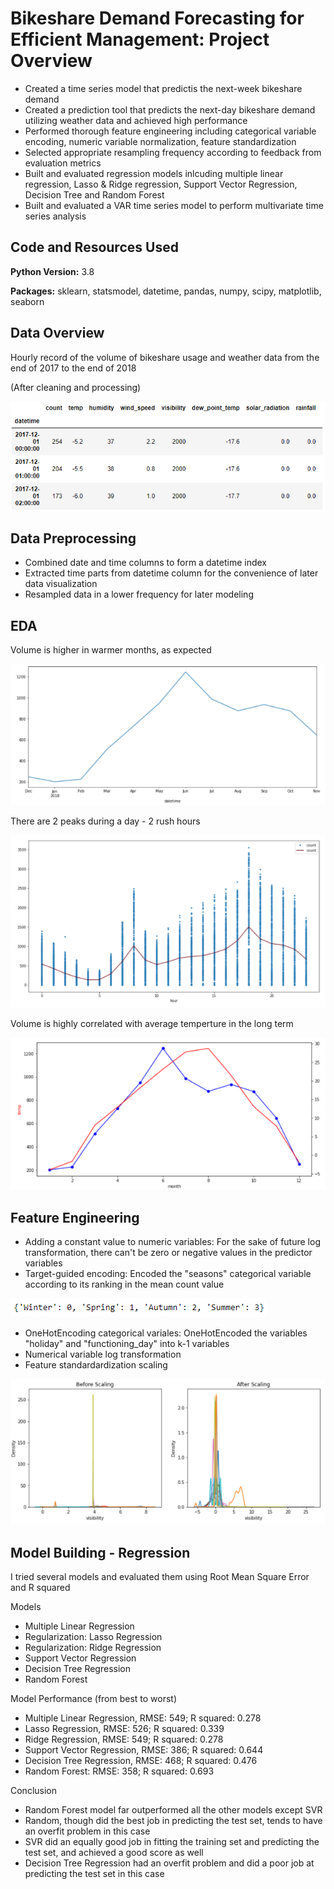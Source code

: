 # Bikeshare Demand Forecasting for Efficient Management: Project Overview
* Created a time series model that predictis the next-week bikeshare demand
* Created a prediction tool that predicts the next-day bikeshare demand utilizing weather data and achieved high performance
* Performed thorough feature engineering including categorical variable encoding, numeric variable normalization, feature standardization
* Selected appropriate resampling frequency according to feedback from evaluation metrics
* Built and evaluated regression models inlcuding multiple linear regression, Lasso & Ridge regression, Support Vector Regression, Decision Tree and Random Forest
* Built and evaluated a VAR time series model to perform multivariate time series analysis

## Code and Resources Used
**Python Version:** 3.8

**Packages:** sklearn, statsmodel, datetime, pandas, numpy, scipy, matplotlib, seaborn

## Data Overview
Hourly record of the volume of bikeshare usage and weather data from the end of 2017 to the end of 2018

(After cleaning and processing)

![](images/df_head.png)

## Data Preprocessing
* Combined date and time columns to form a datetime index
* Extracted time parts from datetime column for the convenience of later data visualization
* Resampled data in a lower frequency for later modeling

## EDA
Volume is higher in warmer months, as expected

![](images/monthly.png)

There are 2 peaks during a day - 2 rush hours

![](images/hourly.png)

Volume is highly correlated with average temperture in the long term

![](images/volume_temp.png)

## Feature Engineering
* Adding a constant value to numeric variables: For the sake of future log transformation, there can't be zero or negative values in the predictor variables
* Target-guided encoding: Encoded the "seasons" categorical variable according to its ranking in the mean count value

![](images/target_guided.png)

* OneHotEncoding categorical variales: OneHotEncoded the variables "holiday" and "functioning_day" into k-1 variables
* Numerical variable log transformation
* Feature standardardization scaling

![](images/scaling.png)

## Model Building - Regression
I tried several models and evaluated them using Root Mean Square Error and R squared

Models
* Multiple Linear Regression
* Regularization: Lasso Regression
* Regularization: Ridge Regression
* Support Vector Regression
* Decision Tree Regression
* Random Forest

Model Performance (from best to worst)
* Multiple Linear Regression, RMSE: 549; R squared: 0.278
* Lasso Regression, RMSE: 526; R squared: 0.339
* Ridge Regression, RMSE: 549; R squared: 0.278
* Support Vector Regression, RMSE: 386; R squared: 0.644
* Decision Tree Regression, RMSE: 468; R squared: 0.476
* Random Forest: RMSE: 358; R squared: 0.693

Conclusion
* Random Forest model far outperformed all the other models except SVR
* Random, though did the best job in predicting the test set, tends to have an overfit problem in this case
* SVR did an equally good job in fitting the training set and predicting the test set, and  achieved a good score as well
* Decision Tree Regression had an overfit problem and did a poor job at predicting the test set in this case
